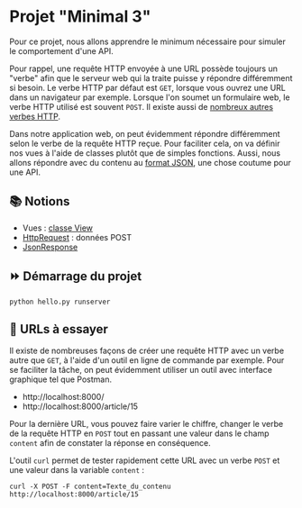 # Projet "Minimal 3"

Pour ce projet, nous allons apprendre le minimum nécessaire pour simuler le comportement d'une API.

Pour rappel, une requête HTTP envoyée à une URL possède toujours un "verbe" afin que le serveur web qui la traite puisse y répondre différemment si besoin. Le verbe HTTP par défaut est `GET`, lorsque vous ouvrez une URL dans un navigateur par exemple. Lorsque l'on soumet un formulaire web, le verbe HTTP utilisé est souvent `POST`. Il existe aussi de [nombreux autres verbes HTTP](https://developer.mozilla.org/fr/docs/Web/HTTP/Methods).

Dans notre application web, on peut évidemment répondre différemment selon le verbe de la requête HTTP reçue. Pour faciliter cela, on va définir nos vues à l'aide de classes plutôt que de simples fonctions. Aussi, nous allons répondre avec du contenu au [format JSON](https://fr.wikipedia.org/wiki/JavaScript_Object_Notation), une chose coutume pour une API.

## 📚 Notions

* Vues : [classe View](https://docs.djangoproject.com/fr/4.0/topics/class-based-views/intro/#using-class-based-views)
* [HttpRequest](https://docs.djangoproject.com/fr/4.0/ref/request-response/#httprequest-objects) : données POST
* [JsonResponse](https://docs.djangoproject.com/en/4.0/ref/request-response/#jsonresponse-objects)

## ⏩ Démarrage du projet

    python hello.py runserver

## 🔗 URLs à essayer

Il existe de nombreuses façons de créer une requête HTTP avec un verbe autre que `GET`, à l'aide d'un outil en ligne de commande par exemple. Pour se faciliter la tâche, on peut évidemment utiliser un outil avec interface graphique tel que Postman.

* http://localhost:8000/
* http://localhost:8000/article/15

Pour la dernière URL, vous pouvez faire varier le chiffre, changer le verbe de la requête HTTP en `POST` tout en passant une valeur dans le champ `content` afin de constater la réponse en conséquence.

L'outil `curl` permet de tester rapidement cette URL avec un verbe `POST` et une valeur dans la variable `content` :

    curl -X POST -F content=Texte_du_contenu http://localhost:8000/article/15
